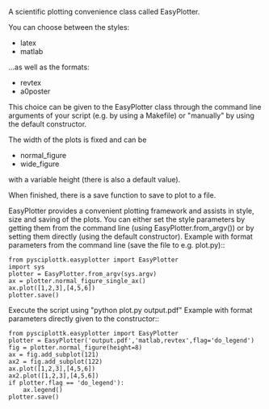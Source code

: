 A scientific plotting convenience class called EasyPlotter.

You can choose between the styles:
- latex
- matlab

...as well as the formats:
- revtex
- a0poster

This choice can be given to the EasyPlotter class through the command line
arguments of your script (e.g. by using a Makefile) or "manually" by using
the default constructor.

The width of the plots is fixed and can be
- normal_figure
- wide_figure

with a variable height (there is also a default value).

When finished, there is a save function to save to plot to a file.

EasyPlotter provides a convenient plotting framework and assists in
style, size and saving of the plots.
You can either set the style parameters by getting them from the
command line (using EasyPlotter.from_argv()) or by setting them directly
(using the default constructor).
Example with format parameters from the command line (save the file to e.g. plot.py)::

    from pysciplottk.easyplotter import EasyPlotter
    import sys
    plotter = EasyPlotter.from_argv(sys.argv)
    ax = plotter.normal_figure_single_ax()
    ax.plot([1,2,3],[4,5,6])
    plotter.save()
    
Execute the script using "python plot.py output.pdf"
Example with format parameters directly given to the constructor::

    from pysciplottk.easyplotter import EasyPlotter
    plotter = EasyPlotter('output.pdf','matlab,revtex',flag='do_legend')
    fig = plotter.normal_figure(height=8)
    ax = fig.add_subplot(121)
    ax2 = fig.add_subplot(122)
    ax.plot([1,2,3],[4,5,6])
    ax2.plot([1,2,3],[4,5,6])
    if plotter.flag == 'do_legend'):
        ax.legend()
    plotter.save()

